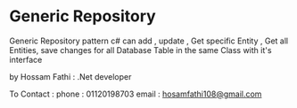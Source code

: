 # Generic Repository
Generic  Repository pattern c# can add  , update   , Get  specific Entity   , Get all Entities, save changes  for all Database Table  in  the  same Class  with it's interface  

by Hossam Fathi :  .Net developer 

To  Contact : 
    phone :  01120198703 
    email :  hosamfathi108@gmail.com
    
